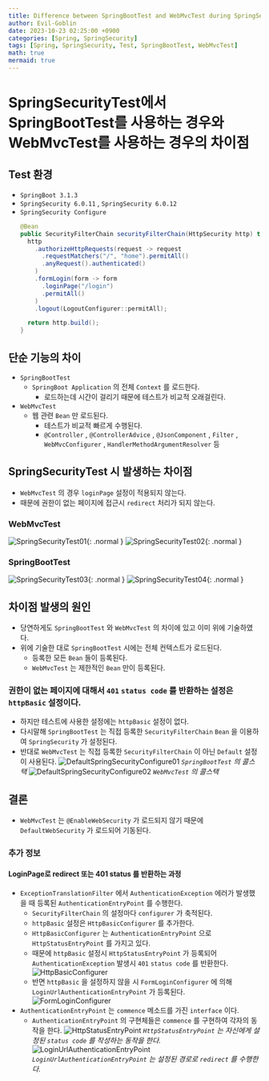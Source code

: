 ```yaml
---
title: Difference between SpringBootTest and WebMvcTest during SpringSecurityTest
author: Evil-Goblin
date: 2023-10-23 02:25:00 +0900
categories: [Spring, SpringSecurity]
tags: [Spring, SpringSecurity, Test, SpringBootTest, WebMvcTest]
math: true
mermaid: true
---
```

# SpringSecurityTest에서 SpringBootTest를 사용하는 경우와 WebMvcTest를 사용하는 경우의 차이점

## Test 환경
- `SpringBoot 3.1.3`
- `SpringSecurity 6.0.11` , `SpringSecurity 6.0.12`
- `SpringSecurity Configure`
  ```java
  @Bean
  public SecurityFilterChain securityFilterChain(HttpSecurity http) throws Exception {
    http
      .authorizeHttpRequests(request -> request
        .requestMatchers("/", "home").permitAll()
        .anyRequest().authenticated()
      )
      .formLogin(form -> form
        .loginPage("/login")
        .permitAll()
      )
      .logout(LogoutConfigurer::permitAll);

    return http.build();
  }
  ```

## 단순 기능의 차이
- `SpringBootTest`
  - `SpringBoot Application` 의 전체 `Context` 를 로드한다.
    - 로드하는데 시간이 걸리기 때문에 테스트가 비교적 오래걸린다.
- `WebMvcTest`
  - 웹 관련 `Bean` 만 로드된다.
    - 테스트가 비교적 빠르게 수행된다.
    - `@Controller` , `@ControllerAdvice` , `@JsonComponent` , `Filter` , `WebMvcConfigurer` , `HandlerMethodArgumentResolver` 등

## SpringSecurityTest 시 발생하는 차이점
- `WebMvcTest` 의 경우 `loginPage` 설정이 적용되지 않는다.
- 때문에 권한이 없는 페이지에 접근시 `redirect` 처리가 되지 않는다.
### WebMvcTest
![SpringSecurityTest01](https://github.com/Evil-Goblin/springio-guide/assets/74400861/33cb942d-2705-4343-9451-a49cb641c1b8){: .normal }
![SpringSecurityTest02](https://github.com/Evil-Goblin/springio-guide/assets/74400861/a44e8400-8b75-4072-8c68-99baf6e36c7d){: .normal }
### SpringBootTest
![SpringSecurityTest03](https://github.com/Evil-Goblin/springio-guide/assets/74400861/141fddd3-1499-40cb-ae61-2f65db09cce5){: .normal }
![SpringSecurityTest04](https://github.com/Evil-Goblin/springio-guide/assets/74400861/6e83754a-8c90-490c-ba96-fba5ae17ecd2){: .normal }

## 차이점 발생의 원인
- 당연하게도 `SpringBootTest` 와 `WebMvcTest` 의 차이에 있고 이미 위에 기술하였다.
- 위에 기술한 대로 `SpringBootTest` 시에는 전체 컨텍스트가 로드된다.
  - 등록한 모든 `Bean` 들이 등록된다.
  - `WebMvcTest` 는 제한적인 `Bean` 만이 등록된다.

### 권한이 없는 페이지에 대해서 `401` `status code` 를 반환하는 설정은 `httpBasic` 설정이다.
- 하지만 테스트에 사용한 설정에는 `httpBasic` 설정이 없다.
- 다시말해 `SpringBootTest` 는 직접 등록한 `SecurityFilterChain` `Bean` 을 이용하여 `SpringSecurity` 가 설정된다.
- 반대로 `WebMvcTest` 는 직접 등록한 `SecurityFilterChain` 이 아닌 `Default` 설정이 사용된다.
  ![DefaultSpringSecurityConfigure01](https://github.com/Evil-Goblin/springio-guide/assets/74400861/80349a9a-7ae6-4056-b96d-1f8a0019d886)
  _`SpringBootTest` 의 콜스택_
  ![DefaultSpringSecurityConfigure02](https://github.com/Evil-Goblin/springio-guide/assets/74400861/4d2c699e-f8b4-40c4-878b-2d0fb571e475)
  _`WebMvcTest` 의 콜스택_

## 결론
- `WebMvcTest` 는 `@EnableWebSecurity` 가 로드되지 않기 때문에 `DefaultWebSecurity` 가 로드되어 기동된다.

### 추가 정보
#### LoginPage로 redirect 또는 401 status 를 반환하는 과정
- `ExceptionTranslationFilter` 에서 `AuthenticationException` 에러가 발생했을 때 등록된 `AuthenticationEntryPoint` 를 수행한다.
  - `SecurityFilterChain` 의 설정마다 `configurer` 가 축적된다.
  - `httpBasic` 설정은 `HttpBasicConfigurer` 를 추가한다.
  - `HttpBasicConfigurer` 는 `AuthenticationEntryPoint` 으로 `HttpStatusEntryPoint` 를 가지고 있다.
  - 때문에 `httpBasic` 설정시 `HttpStatusEntryPoint` 가 등록되어 `AuthenticationException` 발생시 `401` `status code` 를 반환한다.
    ![HttpBasicConfigurer](https://github.com/Evil-Goblin/springio-guide/assets/74400861/7be6fb49-1e2f-42d5-896e-443ad8a6356e)
  - 반면 `httpBasic` 을 설정하지 않을 시 `FormLoginConfigurer` 에 의해 `LoginUrlAuthenticationEntryPoint` 가 등록된다.
    ![FormLoginConfigurer](https://github.com/Evil-Goblin/springio-guide/assets/74400861/a4f23e67-17cc-4d53-b114-fc581e014f60)
- `AuthenticationEntryPoint` 는 `commence` 메소드를 가진 `interface` 이다.
  - `AuthenticationEntryPoint` 의 구현체들은 `commence` 를 구현하여 각자의 동작을 한다.
    ![HttpStatusEntryPoint](https://github.com/Evil-Goblin/springio-guide/assets/74400861/732bab77-a5de-4b6a-8b62-bd6ea7b693d1)
    _`HttpStatusEntryPoint` 는 자신에게 설정된 `status code` 를 작성하는 동작을 한다._
    ![LoginUrlAuthenticationEntryPoint](https://github.com/Evil-Goblin/springio-guide/assets/74400861/f7640833-1d1f-4e0e-950f-5d48ac30e973)
    _`LoginUrlAuthenticationEntryPoint` 는 설정된 경로로 `redirect` 를 수행한다._
